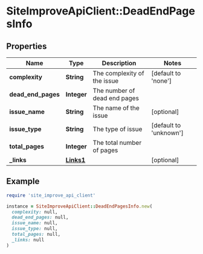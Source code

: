 # SiteImproveApiClient::DeadEndPagesInfo

## Properties

| Name | Type | Description | Notes |
| ---- | ---- | ----------- | ----- |
| **complexity** | **String** | The complexity of the issue | [default to &#39;none&#39;] |
| **dead_end_pages** | **Integer** | The number of dead end pages |  |
| **issue_name** | **String** | The name of the issue | [optional] |
| **issue_type** | **String** | The type of issue | [default to &#39;unknown&#39;] |
| **total_pages** | **Integer** | The total number of pages |  |
| **_links** | [**Links1**](Links1.md) |  | [optional] |

## Example

```ruby
require 'site_improve_api_client'

instance = SiteImproveApiClient::DeadEndPagesInfo.new(
  complexity: null,
  dead_end_pages: null,
  issue_name: null,
  issue_type: null,
  total_pages: null,
  _links: null
)
```

